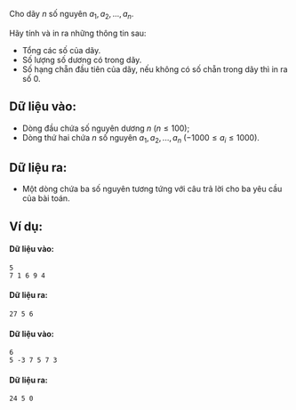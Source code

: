 Cho dãy $n$ số nguyên $a_1, a_2, ..., a_n$.

Hãy tính và in ra những thông tin sau:
- Tổng các số của dãy.
- Số lượng số dương có trong dãy.
- Số hạng chẵn đầu tiên của dãy, nếu không có số chẵn trong dãy thì in ra số 0.

## Dữ liệu vào:
- Dòng đầu chứa số nguyên dương $n$ $(n ≤ 100)$;
- Dòng thứ hai chứa $n$ số nguyên $a_1, a_2, ..., a_n$ $(-1000 ≤ a_i ≤ 1000)$.

## Dữ liệu ra:
- Một dòng chứa ba số nguyên tương tứng với câu trả lời cho ba yêu cầu của bài toán.

## Ví dụ:
#### Dữ liệu vào:
```
5
7 1 6 9 4
```

#### Dữ liệu ra:
```
27 5 6
```

#### Dữ liệu vào:
```
6
5 -3 7 5 7 3
```

#### Dữ liệu ra:
```
24 5 0
```